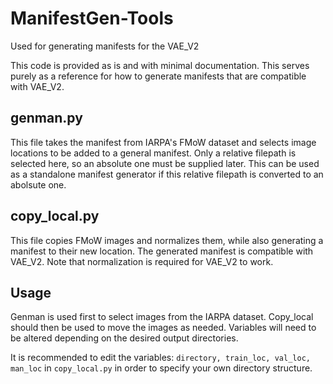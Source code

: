 # ManifestGen-Tools
Used for generating manifests for the VAE_V2

This code is provided as is and with minimal documentation. This serves purely as a reference for how to generate manifests that are compatible with VAE_V2.

## genman.py

This file takes the manifest from IARPA's FMoW dataset and selects image locations to be added to a general manifest. Only a relative filepath is selected here, so an absolute one must be supplied later. This can be used as a standalone manifest generator if this relative filepath is converted to an abolsute one.

## copy_local.py

This file copies FMoW images and normalizes them, while also generating a manifest to their new location. The generated manifest is compatible with VAE_V2. Note that normalization is required for VAE_V2 to work.


## Usage

Genman is used first to select images from the IARPA dataset. Copy_local should then be used to move the images as needed. Variables will need to be altered depending on the desired output directories.

It is recommended to edit the variables: `directory, train_loc, val_loc, man_loc` in `copy_local.py` in order to specify your own directory structure.
